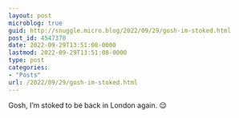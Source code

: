 ```yaml
---
layout: post
microblog: true
guid: http://snuggle.micro.blog/2022/09/29/gosh-im-stoked.html
post_id: 4547370
date: 2022-09-29T13:51:08-0000
lastmod: 2022-09-29T13:51:08-0000
type: post
categories:
- "Posts"
url: /2022/09/29/gosh-im-stoked.html
---
```

<p>Gosh, I’m stoked to be back in London again. 😌</p>
